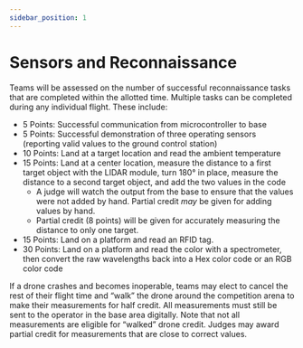 ```yaml
---
sidebar_position: 1
---
```


# Sensors and Reconnaissance

Teams will be assessed on the number of successful reconnaissance tasks that are completed within the allotted time. Multiple tasks can be completed during any individual flight. These include:

- 5 Points: Successful communication from microcontroller to base
- 5 Points: Successful demonstration of three operating sensors (reporting valid values to the ground control station)
- 10 Points: Land at a target location and read the ambient temperature
- 15 Points: Land at a center location, measure the distance to a first target object with the LIDAR module, turn 180&deg; in place, measure the distance to a second target object, and add the two values in the code
  - A judge will watch the output from the base to ensure that the values were not added by hand. Partial credit *may* be given for adding values by hand.
  - Partial credit (8 points) will be given for accurately measuring the distance to only one target.
- 15 Points: Land on a platform and read an RFID tag.
- 30 Points: Land on a platform and read the color with a spectrometer, then convert the raw wavelengths back into a Hex color code or an RGB color code

If a drone crashes and becomes inoperable, teams may elect to cancel the rest of their flight time and “walk” the drone around the competition arena to make their measurements for half credit. All measurements must still be sent to the operator in the base area digitally. Note that not all measurements are eligible for “walked” drone credit. Judges may award partial credit for measurements that are close to correct values.

